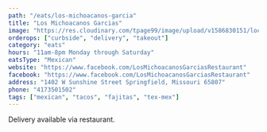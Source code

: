 ```yaml
---
path: "/eats/los-michoacanos-garcia"
title: "Los Michoacanos Garcias"
image: "https://res.cloudinary.com/tpage99/image/upload/v1586830151/local417eats/local417eatslogo.png"
orderops: ["curbside", "delivery", "takeout"]
category: "eats"
hours: "11am-8pm Monday through Saturday"
eatsType: "Mexican"
website: "https://www.facebook.com/LosMichoacanosGarciasRestaurant"
facebook: "https://www.facebook.com/LosMichoacanosGarciasRestaurant"
address: "1402 W Sunshine Street Springfield, Missouri 65807"
phone: "4173501502"
tags: ["mexican", "tacos", "fajitas", "tex-mex"]
---
```


Delivery available via restaurant.
